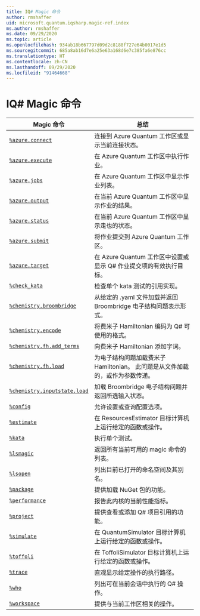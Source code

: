 ```yaml
---
title: IQ# Magic 命令
author: rmshaffer
uid: microsoft.quantum.iqsharp.magic-ref.index
ms.author: rmshaffer
ms.date: 09/29/2020
ms.topic: article
ms.openlocfilehash: 934ab18b667797d09d2c8188f727e64b0017e1d5
ms.sourcegitcommit: 685a8ab16d7e6a25e63a168d6e7c385fa6e876cc
ms.translationtype: HT
ms.contentlocale: zh-CN
ms.lasthandoff: 09/29/2020
ms.locfileid: "91464668"
---
```

# <a name="iq-magic-commands"></a>IQ# Magic 命令
| Magic 命令 | 总结 |
|---------------|---------|
| [`%azure.connect`](xref:microsoft.quantum.iqsharp.magic-ref.azure.connect) | 连接到 Azure Quantum 工作区或显示当前连接状态。 |
| [`%azure.execute`](xref:microsoft.quantum.iqsharp.magic-ref.azure.execute) | 在 Azure Quantum 工作区中执行作业。 |
| [`%azure.jobs`](xref:microsoft.quantum.iqsharp.magic-ref.azure.jobs) | 在 Azure Quantum 工作区中显示作业列表。 |
| [`%azure.output`](xref:microsoft.quantum.iqsharp.magic-ref.azure.output) | 在当前 Azure Quantum 工作区中显示作业的结果。 |
| [`%azure.status`](xref:microsoft.quantum.iqsharp.magic-ref.azure.status) | 在当前 Azure Quantum 工作区中显示走也的状态。 |
| [`%azure.submit`](xref:microsoft.quantum.iqsharp.magic-ref.azure.submit) | 将作业提交到 Azure Quantum 工作区。 |
| [`%azure.target`](xref:microsoft.quantum.iqsharp.magic-ref.azure.target) | 在 Azure Quantum 工作区中设置或显示 Q# 作业提交项的有效执行目标。 |
| [`%check_kata`](xref:microsoft.quantum.iqsharp.magic-ref.check_kata) | 检查单个 kata 测试的引用实现。 |
| [`%chemistry.broombridge`](xref:microsoft.quantum.iqsharp.magic-ref.chemistry.broombridge) | 从给定的 .yaml 文件加载并返回 Broombridge 电子结构问题表示形式。 |
| [`%chemistry.encode`](xref:microsoft.quantum.iqsharp.magic-ref.chemistry.encode) | 将费米子 Hamiltonian 编码为 Q# 可使用的格式。 |
| [`%chemistry.fh.add_terms`](xref:microsoft.quantum.iqsharp.magic-ref.chemistry.fh.add_terms) | 向费米子 Hamiltonian 添加字词。 |
| [`%chemistry.fh.load`](xref:microsoft.quantum.iqsharp.magic-ref.chemistry.fh.load) | 为电子结构问题加载费米子 Hamiltonian。 此问题是从文件加载的，或作为参数传递。 |
| [`%chemistry.inputstate.load`](xref:microsoft.quantum.iqsharp.magic-ref.chemistry.inputstate.load) | 加载 Broombridge 电子结构问题并返回所选输入状态。 |
| [`%config`](xref:microsoft.quantum.iqsharp.magic-ref.config) | 允许设置或查询配置选项。 |
| [`%estimate`](xref:microsoft.quantum.iqsharp.magic-ref.estimate) | 在 ResourcesEstimator 目标计算机上运行给定的函数或操作。 |
| [`%kata`](xref:microsoft.quantum.iqsharp.magic-ref.kata) | 执行单个测试。 |
| [`%lsmagic`](xref:microsoft.quantum.iqsharp.magic-ref.lsmagic) | 返回所有当前可用的 magic 命令的列表。 |
| [`%lsopen`](xref:microsoft.quantum.iqsharp.magic-ref.lsopen) | 列出目前已打开的命名空间及其别名。 |
| [`%package`](xref:microsoft.quantum.iqsharp.magic-ref.package) | 提供加载 NuGet 包的功能。 |
| [`%performance`](xref:microsoft.quantum.iqsharp.magic-ref.performance) | 报告此内核的当前性能指标。 |
| [`%project`](xref:microsoft.quantum.iqsharp.magic-ref.project) | 提供查看或添加 Q# 项目引用的功能。 |
| [`%simulate`](xref:microsoft.quantum.iqsharp.magic-ref.simulate) | 在 QuantumSimulator 目标计算机上运行给定的函数或操作。 |
| [`%toffoli`](xref:microsoft.quantum.iqsharp.magic-ref.toffoli) | 在 ToffoliSimulator 目标计算机上运行给定的函数或操作。 |
| [`%trace`](xref:microsoft.quantum.iqsharp.magic-ref.trace) | 直观显示给定操作的执行路径。 |
| [`%who`](xref:microsoft.quantum.iqsharp.magic-ref.who) | 列出可在当前会话中执行的 Q# 操作。 |
| [`%workspace`](xref:microsoft.quantum.iqsharp.magic-ref.workspace) | 提供与当前工作区相关的操作。 |
